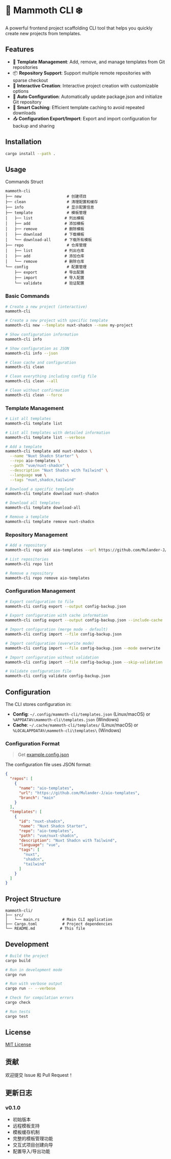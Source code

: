 # 🦣 Mammoth CLI ❄️

A powerful frontend project scaffolding CLI tool that helps you quickly create new projects from templates.

## Features

- 🚀 **Template Management**: Add, remove, and manage templates from Git repositories
- 📦 **Repository Support**: Support multiple remote repositories with sparse checkout
- 🎨 **Interactive Creation**: Interactive project creation with customizable options
- 🔧 **Auto Configuration**: Automatically update package.json and initialize Git repository
- 💾 **Smart Caching**: Efficient template caching to avoid repeated downloads
- 📤 **Configuration Export/Import**: Export and import configuration for backup and sharing

## Installation

```bash
cargo install --path .
```

## Usage

Commands Struct

```text
mammoth-cli
├── new                    # 创建项目
├── clean                  # 清理配置和缓存
├── info                   # 显示配置信息
├── template               # 模板管理
│   ├── list              # 列出模板
│   ├── add               # 添加模板
│   ├── remove            # 删除模板
│   ├── download          # 下载模板
│   └── download-all      # 下载所有模板
├── repo                   # 仓库管理
│   ├── list              # 列出仓库
│   ├── add               # 添加仓库
│   └── remove            # 删除仓库
└── config                 # 配置管理
    ├── export            # 导出配置
    ├── import            # 导入配置
    └── validate          # 验证配置
```

### Basic Commands

```bash
# Create a new project (interactive)
mammoth-cli

# Create a new project with specific template
mammoth-cli new --template nuxt-shadcn --name my-project

# Show configuration information
mammoth-cli info

# Show configuration as JSON
mammoth-cli info --json

# Clean cache and configuration
mammoth-cli clean

# Clean everything including config file
mammoth-cli clean --all

# Clean without confirmation
mammoth-cli clean --force
```

### Template Management

```bash
# List all templates
mammoth-cli template list

# List all templates with detailed information
mammoth-cli template list --verbose

# Add a template
mammoth-cli template add nuxt-shadcn \
  --name "Nuxt Shadcn Starter" \
  --repo aio-templates \
  --path "vue/nuxt-shadcn" \
  --description "Nuxt Shadcn with Tailwind" \
  --language vue \
  --tags "nuxt,shadcn,tailwind"

# Download a specific template
mammoth-cli template download nuxt-shadcn

# Download all templates
mammoth-cli template download-all

# Remove a template
mammoth-cli template remove nuxt-shadcn
```

### Repository Management

```bash
# Add a repository
mammoth-cli repo add aio-templates --url https://github.com/Mulander-J/aio-templates --branch main

# List repositories
mammoth-cli repo list

# Remove a repository
mammoth-cli repo remove aio-templates
```

### Configuration Management

```bash
# Export configuration to file
mammoth-cli config export --output config-backup.json

# Export configuration with cache information
mammoth-cli config export --output config-backup.json --include-cache

# Import configuration (merge mode - default)
mammoth-cli config import --file config-backup.json

# Import configuration (overwrite mode)
mammoth-cli config import --file config-backup.json --mode overwrite

# Import configuration without validation
mammoth-cli config import --file config-backup.json --skip-validation

# Validate configuration file
mammoth-cli config validate config-backup.json
```

## Configuration

The CLI stores configuration in:
- **Config**: `~/.config/mammoth-cli/templates.json` (Linux/macOS) or `%APPDATA%\mammoth-cli\templates.json` (Windows)
- **Cache**: `~/.cache/mammoth-cli/templates/` (Linux/macOS) or `%LOCALAPPDATA%\mammoth-cli\templates\` (Windows)

### Configuration Format

> Get [example.config.json](./example.config.json)

The configuration file uses JSON format:

```json
{
  "repos": [
    {
      "name": "aio-templates",
      "url": "https://github.com/Mulander-J/aio-templates",
      "branch": "main"
    }
  ],
  "templates": [
    {
      "id": "nuxt-shadcn",
      "name": "Nuxt Shadcn Starter",
      "repo": "aio-templates",
      "path": "vue/nuxt-shadcn",
      "description": "Nuxt Shadcn with Tailwind",
      "language": "vue",
      "tags": [
        "nuxt",
        "shadcn",
        "tailwind"
      ]
    }
  ]
}
```

## Project Structure

```text
mammoth-cli/
├── src/
│   └── main.rs          # Main CLI application
├── Cargo.toml           # Project dependencies
└── README.md           # This file
```

## Development

```bash
# Build the project
cargo build

# Run in development mode
cargo run

# Run with verbose output
cargo run -- --verbose

# Check for compilation errors
cargo check

# Run tests
cargo test
```

## License

[MIT License](./LICENSE)

## 贡献

欢迎提交 Issue 和 Pull Request！

## 更新日志

### v0.1.0

- 初始版本
- 远程模板支持
- 模板缓存机制
- 完整的模板管理功能
- 交互式项目创建向导
- 配置导入/导出功能
